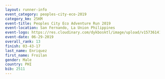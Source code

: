 ```yaml
---
layout: runner-info 
event_category: peoples-city-eco-2019 
category_km: 25KM 
event-title: Peoples City Eco Adventure Run 2019 
event-location: San Fernando, La Union Philippines 
event-logo: https://res.cloudinary.com/dykbosktl/image/upload/v1573614176/Logo/event_logo_01_bvtsnv.jpg 
event-date: 06-29-2019 
overall_rank: 13
finish: 03-43-17
last_name: Enriquez
first_name: Froilan
gender: Male
country: PHI
bib: 2511
---
```

